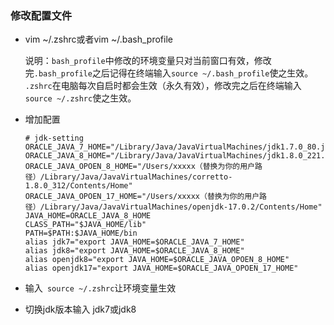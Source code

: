 ### 修改配置文件

- vim ~/.zshrc或者vim ~/.bash_profile

  说明：`bash_profile`中修改的环境变量只对当前窗口有效，修改完`.bash_profile`之后记得在终端输入`source ~/.bash_profile`使之生效。
   `.zshrc`在电脑每次自启时都会生效（永久有效），修改完之后在终端输入`source ~/.zshrc`使之生效。

- 增加配置

  ```
  # jdk-setting
  ORACLE_JAVA_7_HOME="/Library/Java/JavaVirtualMachines/jdk1.7.0_80.jdk/Contents/Home"
  ORACLE_JAVA_8_HOME="/Library/Java/JavaVirtualMachines/jdk1.8.0_221.jdk/Contents/Home"
  ORACLE_JAVA_OPOEN_8_HOME="/Users/xxxxx（替换为你的用户路径）/Library/Java/JavaVirtualMachines/corretto-1.8.0_312/Contents/Home"
  ORACLE_JAVA_OPOEN_17_HOME="/Users/xxxxx（替换为你的用户路径）/Library/Java/JavaVirtualMachines/openjdk-17.0.2/Contents/Home"
  JAVA_HOME=ORACLE_JAVA_8_HOME
  CLASS_PATH="$JAVA_HOME/lib"
  PATH=$PATH:$JAVA_HOME/bin
  alias jdk7="export JAVA_HOME=$ORACLE_JAVA_7_HOME"
  alias jdk8="export JAVA_HOME=$ORACLE_JAVA_8_HOME"
  alias openjdk8="export JAVA_HOME=$ORACLE_JAVA_OPOEN_8_HOME"
  alias openjdk17="export JAVA_HOME=$ORACLE_JAVA_OPOEN_17_HOME"
  ```

- 输入` source ~/.zshrc`让环境变量生效

- 切换jdk版本输入 jdk7或jdk8